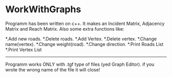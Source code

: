 # WorkWithGraphs
Programm has been written on c++. It makes an Incident Matrix, Adjacency Matrix and Reach Matrix. Also some extra functions like:

*.Add new roads.
*.Delete roads.
*.Add Vertex.
*.Delete vertex. 
*.Change name(vertex). 
*.Change weight(road). 
*.Change direction. 
*.Print Roads List 
*.Print Vertex List
  
----------------------------------------------------------------------
Programm works ONLY with .tgf type of files (yed Graph Editor). if you wrote the wrong name of the file it will close!

